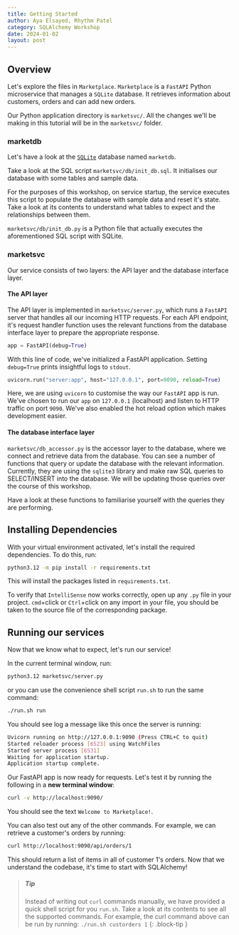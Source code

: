 ```yaml
---
title: Getting Started
author: Aya Elsayed, Rhythm Patel
category: SQLAlchemy Workshop
date: 2024-01-02
layout: post
---
```


## Overview

Let's explore the files in `Marketplace`.
`Marketplace` is a `FastAPI` Python microservice that manages a `SQLite` database.
It retrieves information about customers, orders and can add new orders.

Our Python application directory is `marketsvc/`.
All the changes we'll be making in this tutorial will be in the `marketsvc/` folder.

### marketdb

Let's have a look at the [`SQLite`](https://www.sqlite.org/) database named `marketdb`.

Take a look at the SQL script `marketsvc/db/init_db.sql`.
It initialises our database with some tables and sample data.

For the purposes of this workshop, on service startup, the service executes this script to populate the database with sample data and reset it's state.
Take a look at its contents to understand what tables to expect and the relationships between them.

`marketsvc/db/init_db.py` is a Python file that actually executes the aforementioned SQL script with SQLite.

### marketsvc

Our service consists of two layers: the API layer and the database interface layer.

#### The API layer

The API layer is implemented in `marketsvc/server.py`, which runs a `FastAPI` server that handles all our incoming HTTP requests.
For each API endpoint, it's request handler function uses the relevant functions from the database interface layer to prepare the appropriate response.

```py
app = FastAPI(debug=True)
```

With this line of code, we've initialized a FastAPI application.
Setting `debug=True` prints insightful logs to `stdout`.

```py
uvicorn.run("server:app", host="127.0.0.1", port=9090, reload=True)
```

Here, we are using `uvicorn` to customise the way our `FastAPI` app is run.
We've chosen to run our `app` on `127.0.0.1` (localhost) and listen to HTTP traffic on port `9090`.
We've also enabled the hot reload option which makes development easier.

#### The database interface layer

`marketsvc/db_accessor.py` is the accessor layer to the database, where we connect and retrieve data from the database.
You can see a number of functions that query or update the database with the relevant information.
Currently, they are using the `sqlite3` library and make raw SQL queries to SELECT/INSERT into the database.
We will be updating those queries over the course of this workshop.

Have a look at these functions to familiarise yourself with the queries they are performing.

## Installing Dependencies

With your virtual environment activated, let's install the required dependencies.
To do this, run:

```sh
python3.12 -m pip install -r requirements.txt
```

This will install the packages listed in `requirements.txt`.

To verify that `IntelliSense` now works correctly, open up any `.py` file in your project.
`cmd`+click or `Ctrl`+click on any import in your file, you should be taken to the source file of the corresponding package.

## Running our services

Now that we know what to expect, let's run our service!

In the current terminal window, run:

```sh
python3.12 marketsvc/server.py
```

or you can use the convenience shell script `run.sh` to run the same command:

```sh
./run.sh run
```

You should see log a message like this once the server is running:

```sh
Uvicorn running on http://127.0.0.1:9090 (Press CTRL+C to quit)
Started reloader process [6523] using WatchFiles
Started server process [6531]
Waiting for application startup.
Application startup complete.
```

Our FastAPI app is now ready for requests.
Let's test it by running the following in a **new terminal window**:

```sh
curl -v http://localhost:9090/
```

You should see the text `Welcome to Marketplace!`.

You can also test out any of the other commands.
For example, we can retrieve a customer's orders by running:

```sh
curl http://localhost:9090/api/orders/1
```

This should return a list of items in all of customer 1's orders.
Now that we understand the codebase, it's time to start with SQLAlchemy!

> ##### Tip
>
> Instead of writing out `curl` commands manually, we have provided a quick shell script for you `run.sh`.
> Take a look at its contents to see all the supported commands.
> For example, the curl command above can be run by running: `./run.sh custorders 1`
{: .block-tip }

&nbsp;
